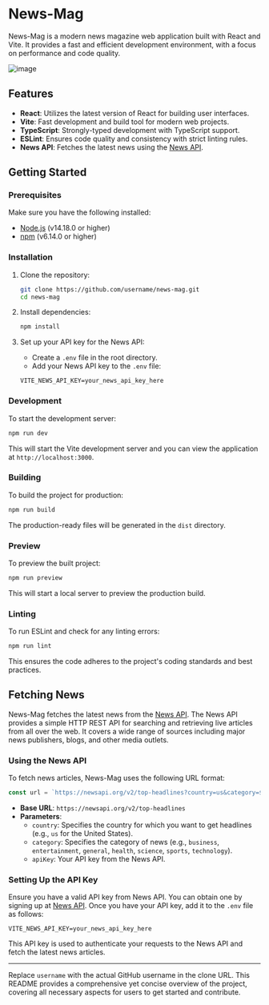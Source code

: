 # News-Mag

News-Mag is a modern news magazine web application built with React and Vite. It provides a fast and efficient development environment, with a focus on performance and code quality.

![image](https://github.com/PeshalaPerera/News-Mag/assets/78086607/cc5faaf6-e3ae-4e13-a1fd-5f983c8ecd63)

## Features

- **React**: Utilizes the latest version of React for building user interfaces.
- **Vite**: Fast development and build tool for modern web projects.
- **TypeScript**: Strongly-typed development with TypeScript support.
- **ESLint**: Ensures code quality and consistency with strict linting rules.
- **News API**: Fetches the latest news using the [News API](https://newsapi.org/).

## Getting Started

### Prerequisites

Make sure you have the following installed:

- [Node.js](https://nodejs.org/) (v14.18.0 or higher)
- [npm](https://www.npmjs.com/) (v6.14.0 or higher)

### Installation

1. Clone the repository:

    ```sh
    git clone https://github.com/username/news-mag.git
    cd news-mag
    ```

2. Install dependencies:

    ```sh
    npm install
    ```

3. Set up your API key for the News API:

    - Create a `.env` file in the root directory.
    - Add your News API key to the `.env` file:

    ```plaintext
    VITE_NEWS_API_KEY=your_news_api_key_here
    ```

### Development

To start the development server:

```sh
npm run dev
```

This will start the Vite development server and you can view the application at `http://localhost:3000`.

### Building

To build the project for production:

```sh
npm run build
```

The production-ready files will be generated in the `dist` directory.

### Preview

To preview the built project:

```sh
npm run preview
```

This will start a local server to preview the production build.

### Linting

To run ESLint and check for any linting errors:

```sh
npm run lint
```

This ensures the code adheres to the project's coding standards and best practices.

## Fetching News

News-Mag fetches the latest news from the [News API](https://newsapi.org/). The News API provides a simple HTTP REST API for searching and retrieving live articles from all over the web. It covers a wide range of sources including major news publishers, blogs, and other media outlets.

### Using the News API

To fetch news articles, News-Mag uses the following URL format:

```javascript
const url = `https://newsapi.org/v2/top-headlines?country=us&category=${category}&apiKey=${import.meta.env.VITE_NEWS_API_KEY}`;
```

- **Base URL**: `https://newsapi.org/v2/top-headlines`
- **Parameters**:
  - `country`: Specifies the country for which you want to get headlines (e.g., `us` for the United States).
  - `category`: Specifies the category of news (e.g., `business`, `entertainment`, `general`, `health`, `science`, `sports`, `technology`).
  - `apiKey`: Your API key from the News API.

### Setting Up the API Key

Ensure you have a valid API key from News API. You can obtain one by signing up at [News API](https://newsapi.org/). Once you have your API key, add it to the `.env` file as follows:

```plaintext
VITE_NEWS_API_KEY=your_news_api_key_here
```

This API key is used to authenticate your requests to the News API and fetch the latest news articles.

---

Replace `username` with the actual GitHub username in the clone URL. This README provides a comprehensive yet concise overview of the project, covering all necessary aspects for users to get started and contribute.
